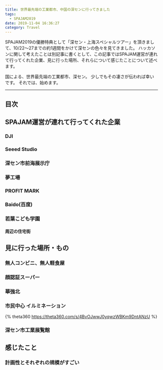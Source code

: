 ```yaml
---
title: 世界最先端の工業都市、中国の深センに行ってきました
tags:
  - SPAJAM2019
date: 2019-11-04 16:36:27
category: Travel
---
```


SPAJAM2019の優勝特典として「深セン・上海スペシャルツアー」を頂きまして、10/22〜27までの約1週間をかけて深センの色々を見てきました。
ハッカソンに関して考えたことは別記事に書くとして、この記事ではSPAJAM運営が連れて行ってくれた企業、見に行った場所、それらについて感じたことについて述べます。

国による、世界最先端の工業都市、深セン。
少しでもその凄さが伝われば幸いです。
それでは、始めます。

<!-- more -->

---

## 目次

<!-- toc -->

## SPAJAM運営が連れて行ってくれた企業

### DJI

### Seeed Studio

### 深セン市前海展示庁

### 夢工場

### PROFIT MARK

### Baido(百度)

### 若葉こども学園

#### 周辺の住宅街

## 見に行った場所・もの

### 無人コンビニ、無人軽食屋

### 顔認証スーパー

### 華強北

### 市民中心 イルミネーション

{% theta360 https://theta360.com/s/4BvOJwwJ0yqwzWBKm9DntANzU %}

### 深セン市工業展覧館

## 感じたこと

### 計画性とそれぞれの規模がすごい

### 
